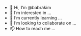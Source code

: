 - 👋 Hi, I’m @babrakim
- 👀 I’m interested in ...
- 🌱 I’m currently learning ...
- 💞️ I’m looking to collaborate on ...
- 📫 How to reach me ...

<!---
babrakim/babrakim is a ✨ special ✨ repository because its `README.md` (this file) appears on your GitHub profile.
You can click the Preview link to take a look at your changes.
--->
